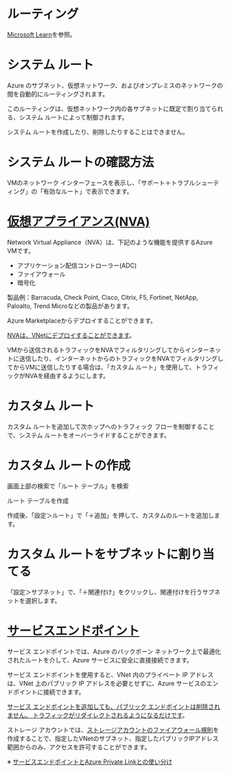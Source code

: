 
# ルーティング

[Microsoft Learn](https://docs.microsoft.com/ja-jp/learn/modules/control-network-traffic-flow-with-routes/2-azure-virtual-network-route)を参照。

# システム ルート

Azure のサブネット、仮想ネットワーク、およびオンプレミスのネットワークの間を自動的にルーティングされます。 

このルーティングは、仮想ネットワーク内の各サブネットに既定で割り当てられる、システム ルートによって制御されます。 

システム ルートを作成したり、削除したりすることはできません。 

# システム ルートの確認方法

VMのネットワーク インターフェースを表示し、「サポート＋トラブルシューティング」の「有効なルート」で表示できます。

# [仮想アプライアンス(NVA)](https://azure.microsoft.com/ja-jp/solutions/network-appliances/)

Network Virtual Appliance（NVA）は、下記のような機能を提供するAzure VMです。

- アプリケーション配信コントローラー(ADC)
- ファイアウォール
- 暗号化

製品例：Barracuda, Check Point, Cisco, Citrix, F5, Fortinet, NetApp, Paloalto, Trend Microなどの製品があります。

Azure Marketplaceからデプロイすることができます。

[NVAは、VNetにデプロイすることができます](https://docs.microsoft.com/ja-jp/learn/modules/control-network-traffic-flow-with-routes/)。

VMから送信されるトラフィックをNVAでフィルタリングしてからインターネットに送信したり、インターネットからのトラフィックをNVAでフィルタリングしてからVMに送信したりする場合は、「カスタム ルート」を使用して、トラフィックがNVAを経由するようにします。

# カスタム ルート

カスタム ルートを追加して次ホップへのトラフィック フローを制御することで、システム ルートをオーバーライドすることができます。

# カスタム ルートの作成

画面上部の検索で「ルート テーブル」を検索

ルート テーブルを作成

作成後、「設定＞ルート」で「＋追加」を押して、カスタムのルートを追加します。

# カスタム ルートをサブネットに割り当てる

「設定＞サブネット」で、「＋関連付け」をクリックし、関連付けを行うサブネットを選択します。

# [サービスエンドポイント](https://docs.microsoft.com/ja-jp/azure/virtual-network/virtual-network-service-endpoints-overview)

サービス エンドポイントでは、Azure のバックボーン ネットワーク上で最適化されたルートを介して、Azure サービスに安全に直接接続できます。 

サービス エンドポイントを使用すると、VNet 内のプライベート IP アドレスは、VNet 上のパブリック IP アドレスを必要とせずに、Azure サービスのエンドポイントに接続できます。


[サービス エンドポイントを追加しても、パブリック エンドポイントは削除されません。 トラフィックがリダイレクトされるようになるだけです](https://docs.microsoft.com/ja-jp/learn/modules/secure-and-isolate-with-nsg-and-service-endpoints/4-vnet-service-endpoints)。

ストレージ アカウントでは、[ストレージアカウントのファイアウォール規則](https://docs.microsoft.com/ja-jp/azure/storage/common/storage-network-security)を作成することで、指定したVNetのサブネット、指定したパブリックIPアドレス範囲からのみ、アクセスを許可することができます。

※ [サービスエンドポイントとAzure Private Linkとの使い分け](https://qiita.com/nakazax/items/937a512c0b69abdbd6cf#%E4%BD%BF%E3%81%84%E5%88%86%E3%81%91--%E4%BD%B5%E7%94%A8%E3%81%AE%E3%82%A2%E3%82%A4%E3%83%87%E3%82%A3%E3%82%A2)


